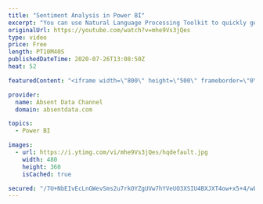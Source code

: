 ```yaml
---
title: "Sentiment Analysis in Power BI"
excerpt: "You can use Natural Language Processing Toolkit to quickly get sentiment scores on text like comments or tweets. You can check out the full written instructions here:"
originalUrl: https://youtube.com/watch?v=mhe9Vs3jQes
type: video
price: Free
length: PT10M40S
publishedDateTime: 2020-07-26T13:08:50Z
heat: 52

featuredContent: "<iframe width=\"800\" height=\"500\" frameborder=\"0\" src=\"https://www.youtube.com/embed/mhe9Vs3jQes\" allow=\"accelerometer; autoplay; encrypted-media; gyroscope; picture-in-picture\" allowfullscreen></iframe>"

provider:
  name: Absent Data Channel
  domain: absentdata.com

topics:
  - Power BI

images:
  - url: https://i.ytimg.com/vi/mhe9Vs3jQes/hqdefault.jpg
    width: 480
    height: 360
    isCached: true

secured: "/7U+NbEIvEcLnGWevSms2u7rkOYZgUVw7hYVeUO3XSIU4BXJXT4ow+x5+4/wLaetDQD93RMr4NyeSVscE3ITUkyvgjFtQw51B6PzwSLkVOgc3fZ5faveqV8qrVdXWbrbXNLOZYavY0o6Kj1vUAIswyQWDh++4L1I2+rzuHEx8iSWmt2JB12nc8IO6oANLOXZtLz7oEbXq+/QVP3e6hAqGo23SndWcyNEZwxy+SAIRBGD3paO0wbtkra6Cec9i2Z45Lj/Kcgm7R0wjpsRGaHXV5Yu5bDBZGBjJgv6yyVbzm184FaVJbjZOWLJk0K8CMw0IQ8zFqP6V2XLKq4g0irTTyggk/wOipmi8bR93sSNsZQBqZ2DeX2LEU/shuIBH3pZd7nHl17vW3pqvZlAQdE2+kfPcxUcXn5/5hhOvUNgSHQ=;j6L34wjJxsCGH77zjgRFsw=="
---
```


